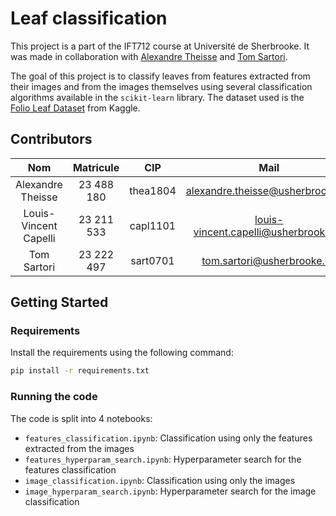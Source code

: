 # Leaf classification

This project is a part of the IFT712 course at Université de Sherbrooke. It was made in collaboration with [Alexandre Theisse](https://github.com/AlexTheisse) and [Tom Sartori](https://github.com/tom-sartori).

The goal of this project is to classify leaves from features extracted from their images and from the images themselves using several classification algorithms available in the `scikit-learn` library. The dataset used is the [Folio Leaf Dataset](https://www.kaggle.com/c/leaf-classification/data) from Kaggle.

## Contributors

|          Nom          | Matricule  |   CIP    |                                        Mail                                         |
|:---------------------:|:----------:|:--------:|:-----------------------------------------------------------------------------------:|
|   Alexandre Theisse   | 23 488 180 | thea1804 |     [alexandre.theisse@usherbrooke.ca](mailto:alexandre.theisse@usherbrooke.ca)     |
| Louis-Vincent Capelli | 23 211 533 | capl1101 | [louis-vincent.capelli@usherbrooke.ca](mailto:louis-vincent.capelli@usherbrooke.ca) |
|      Tom Sartori      | 23 222 497 | sart0701 |           [tom.sartori@usherbrooke.ca](mailto:tom.sartori@usherbrooke.ca)           |

## Getting Started

### Requirements
Install the requirements using the following command:
```bash
pip install -r requirements.txt
```

### Running the code

The code is split into 4 notebooks:
- `features_classification.ipynb`: Classification using only the features extracted from the images
- `features_hyperparam_search.ipynb`: Hyperparameter search for the features classification
- `image_classification.ipynb`: Classification using only the images
- `image_hyperparam_search.ipynb`: Hyperparameter search for the image classification
